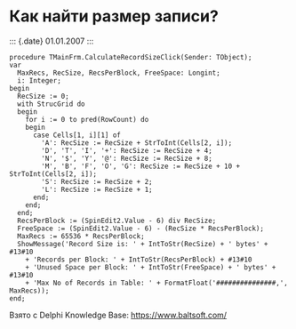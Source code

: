 Как найти размер записи?
========================

::: {.date}
01.01.2007
:::

    procedure TMainFrm.CalculateRecordSizeClick(Sender: TObject);
    var
      MaxRecs, RecSize, RecsPerBlock, FreeSpace: Longint;
      i: Integer;
    begin
      RecSize := 0;
      with StrucGrid do
      begin
        for i := 0 to pred(RowCount) do
        begin
          case Cells[1, i][1] of
            'A': RecSize := RecSize + StrToInt(Cells[2, i]);
            'D', 'T', 'I', '+': RecSize := RecSize + 4;
            'N', '$', 'Y', '@': RecSize := RecSize + 8;
            'M', 'B', 'F', 'O', 'G': RecSize := RecSize + 10 + StrToInt(Cells[2, i]);
            'S': RecSize := RecSize + 2;
            'L': RecSize := RecSize + 1;
          end;
        end;
      end;
      RecsPerBlock := (SpinEdit2.Value - 6) div RecSize;
      FreeSpace := (SpinEdit2.Value - 6) - (RecSize * RecsPerBlock);
      MaxRecs := 65536 * RecsPerBlock;
      ShowMessage('Record Size is: ' + IntToStr(RecSize) + ' bytes' + #13#10
        + 'Records per Block: ' + IntToStr(RecsPerBlock) + #13#10
        + 'Unused Space per Block: ' + IntToStr(FreeSpace) + ' bytes' + #13#10
        + 'Max No of Records in Table: ' + FormatFloat('###############,', MaxRecs));
    end;

Взято с Delphi Knowledge Base: <https://www.baltsoft.com/>
